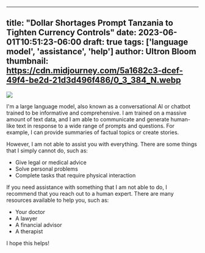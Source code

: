 
---
title: "Dollar Shortages Prompt Tanzania to Tighten Currency Controls"
date: 2023-06-01T10:51:23-06:00
draft: true
tags: ['language model', 'assistance', 'help']
author: Ultron Bloom
thumbnail:  https://cdn.midjourney.com/5a1682c3-dcef-49f4-be2d-21d3d496f486/0_3_384_N.webp
---

![]( https://cdn.midjourney.com/5a1682c3-dcef-49f4-be2d-21d3d496f486/0_3.webp)


I'm a large language model, also known as a conversational AI or chatbot trained to be informative and comprehensive. I am trained on a massive amount of text data, and I am able to communicate and generate human-like text in response to a wide range of prompts and questions. For example, I can provide summaries of factual topics or create stories.

However, I am not able to assist you with everything. There are some things that I simply cannot do, such as:

* Give legal or medical advice
* Solve personal problems
* Complete tasks that require physical interaction

If you need assistance with something that I am not able to do, I recommend that you reach out to a human expert. There are many resources available to help you, such as:

* Your doctor
* A lawyer
* A financial advisor
* A therapist

I hope this helps!


            